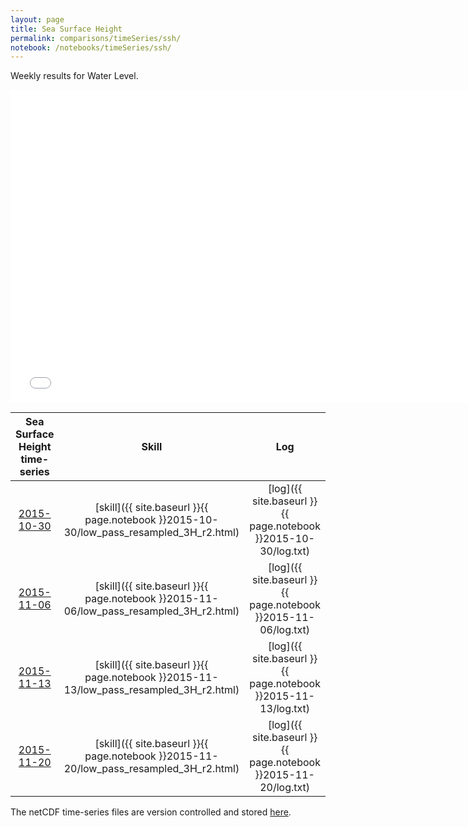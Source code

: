 ```yaml
---
layout: page
title: Sea Surface Height
permalink: comparisons/timeSeries/ssh/
notebook: /notebooks/timeSeries/ssh/
---
```


Weekly results for Water Level.

<iframe width="750" height="500" frameBorder="0" src="{{ site.baseurl }}{{ page.notebook }}2015-11-20/mapa.html" name="iframe"> <p>Your browser does not support iframes.</p> </iframe>


| Sea Surface Height time-series                                                                     | Skill                                                                | Log                                                            |
|:--------------------------------------------------------------------------------------------------:|:--------------------------------------------------------------------:|:--------------------------------------------------------------:|
| <a href="{{ site.baseurl }}{{ page.notebook }}2015-10-30/mapa.html" target="iframe">2015-10-30</a> | [skill]({{ site.baseurl }}{{ page.notebook }}2015-10-30/low_pass_resampled_3H_r2.html)  | [log]({{ site.baseurl }}{{ page.notebook }}2015-10-30/log.txt) |
| <a href="{{ site.baseurl }}{{ page.notebook }}2015-11-06/mapa.html" target="iframe">2015-11-06</a> | [skill]({{ site.baseurl }}{{ page.notebook }}2015-11-06/low_pass_resampled_3H_r2.html)  | [log]({{ site.baseurl }}{{ page.notebook }}2015-11-06/log.txt) |
| <a href="{{ site.baseurl }}{{ page.notebook }}2015-11-13/mapa.html" target="iframe">2015-11-13</a> | [skill]({{ site.baseurl }}{{ page.notebook }}2015-11-13/low_pass_resampled_3H_r2.html)  | [log]({{ site.baseurl }}{{ page.notebook }}2015-11-13/log.txt) |
| <a href="{{ site.baseurl }}{{ page.notebook }}2015-11-20/mapa.html" target="iframe">2015-11-20</a> | [skill]({{ site.baseurl }}{{ page.notebook }}2015-11-20/low_pass_resampled_3H_r2.html)  | [log]({{ site.baseurl }}{{ page.notebook }}2015-11-20/log.txt) |

The netCDF time-series files are version controlled and stored [here](https://github.com/ocefpaf/secoora/tree/gh-pages/notebooks/timeSeries/ssh).
